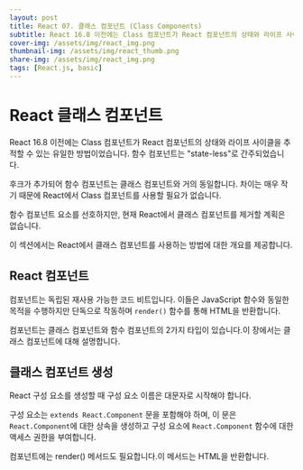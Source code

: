 ```yaml
---
layout: post
title: React 07. 클래스 컴포넌트 (Class Components)
subtitle: React 16.8 이전에는 Class 컴포넌트가 React 컴포넌트의 상태와 라이프 사이클을 추적할 수 있는 유일한 방법이었습니다. 함수 컴포넌트는 "state-less"로 간주되었습니다.
cover-img: /assets/img/react_img.png
thumbnail-img: /assets/img/react_thumb.png
share-img: /assets/img/react_img.png
tags: [React.js, basic]
---
```


# React 클래스 컴포넌트

React 16.8 이전에는 Class 컴포넌트가 React 컴포넌트의 상태와 라이프 사이클을 추적할 수 있는 유일한 방법이었습니다. 함수 컴포넌트는 "state-less"로 간주되었습니다.

후크가 추가되어 함수 컴포넌트는 클래스 컴포넌트와 거의 동일합니다. 차이는 매우 작기 때문에 React에서 Class 컴포넌트를 사용할 필요가 없습니다.

함수 컴포넌트 요소를 선호하지만, 현재 React에서 클래스 컴포넌트를 제거할 계획은 없습니다.

이 섹션에서는 React에서 클래스 컴포넌트를 사용하는 방법에 대한 개요를 제공합니다.

## React 컴포넌트

컴포넌트는 독립된 재사용 가능한 코드 비트입니다. 이들은 JavaScript 함수와 동일한 목적을 수행하지만 단독으로 작동하며 ```render()``` 함수를 통해 HTML을 반환합니다.

컴포넌트는 클래스 컴포넌트와 함수 컴포넌트의 2가지 타입이 있습니다.이 장에서는 클래스 컴포넌트에 대해 설명합니다.

## 클래스 컴포넌트 생성

React 구성 요소를 생성할 때 구성 요소 이름은 대문자로 시작해야 합니다.

구성 요소는 ```extends React.Component``` 문을 포함해야 하며, 이 문은 ```React.Component```에 대한 상속을 생성하고 구성 요소에 ```React.Component``` 함수에 대한 액세스 권한을 부여합니다.

컴포넌트에는 render() 메서드도 필요합니다.이 메서드는 HTML을 반환합니다.
